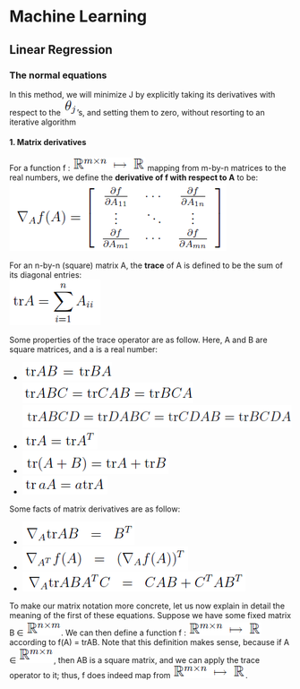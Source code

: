 # Machine Learning

## Linear Regression

### The normal equations

In this method, we will minimize J by explicitly taking its derivatives with respect to the ![](pic/theta_j.png)’s, and setting them to zero, without resorting to an iterative algorithm

#### 1. Matrix derivatives

For a function f : ![](pic/R_m_by_n_to_R.png) mapping from m-by-n matrices to the real numbers, we define the **derivative of f with respect to A** to be:  
![](pic/derivative_of_f.png)  

For an n-by-n (square) matrix A, the **trace** of A is defined to be the sum of its diagonal entries:  
![](pic/trace.png)  

Some properties of the trace operator are as follow. Here, A and B are square matrices, and a is a real number:  
-   ![](pic/property1-1_of_trace.png)  
	![](pic/property1-2_of_trace.png)  
	![](pic/property1-3_of_trace.png)
-	![](pic/property2_of_trace.png)
-	![](pic/property3_of_trace.png)
-	![](pic/property4_of_trace.png)

Some facts of matrix derivatives are as follow:  
-	![](pic/fact1_of_matrix_derivatives.png)
-	![](pic/fact2_of_matrix_derivatives.png)
-	![](pic/fact3_of_matrix_derivatives.png)

To make our matrix notation more concrete, let us now explain in detail the meaning of the first of these equations. Suppose we have some fixed matrix B ∈ ![](pic/R_n_by_m.png). We can then define a function f : ![](pic/R_m_by_n_to_R.png) according to f(A) = trAB. Note that this definition makes sense, because if A ∈ ![](pic/R_m_by_n.png), then AB is a square matrix, and we can apply the trace operator to it; thus, f does indeed map from ![](pic/R_m_by_n_to_R.png).